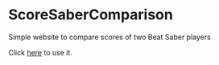 # ScoreSaberComparison
Simple website to compare scores of two Beat Saber players

Click [here](https://maxmatti.github.io/ScoreSaberComparison/#) to use it.
